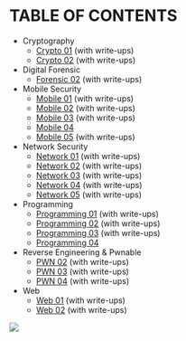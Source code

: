 # TABLE OF CONTENTS

- Cryptography
  - [Crypto 01](./Crypto/01/) (with write-ups)
  - [Crypto 02](./Crypto/02/) (with write-ups)
- Digital Forensic
  - [Forensic 02](./Forensic/02/) (with write-ups)
- Mobile Security
  - [Mobile 01](./Mobile/01/) (with write-ups)
  - [Mobile 02](./Mobile/02/) (with write-ups)
  - [Mobile 03](./Mobile/03/) (with write-ups)
  - [Mobile 04](./Mobile/04/)
  - [Mobile 05](./Mobile/05/) (with write-ups)
- Network Security
  - [Network 01](./Network/01/) (with write-ups)
  - [Network 02](./Network/02/) (with write-ups)
  - [Network 03](./Network/03/) (with write-ups)
  - [Network 04](./Network/04/) (with write-ups)
  - [Network 05](./Network/05/) (with write-ups)
- Programming
  - [Programming 01](./Programming/01/) (with write-ups)
  - [Programming 02](./Programming/02/) (with write-ups)
  - [Programming 03](./Programming/03/) (with write-ups)
  - [Programming 04](./Programming/04/)
- Reverse Engineering & Pwnable
  - [PWN 02](./PWN/02/) (with write-ups)
  - [PWN 03](./PWN/03/) (with write-ups)
  - [PWN 04](./PWN/04/) (with write-ups)
- Web
  - [Web 01](./Web/01/) (with write-ups)
  - [Web 02](./Web/02/) (with write-ups)

![](https://komarev.com/ghpvc/?username=xybersec-ctf-archive-tctt2023&style=for-the-badge&color=lightgrey&label=TCTT2023+VIEWS)
